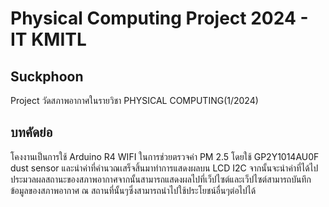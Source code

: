 # Physical Computing Project 2024 - IT KMITL
## Suckphoon
Project วัดสภาพอากาศในรายวิชา PHYSICAL COMPUTING(1/2024)
## บทคัดย่อ
โคงงานเป็นการใช้ Arduino R4 WIFI ในการช่วยตรวจค่า PM 2.5 โดยใช้ GP2Y1014AU0F dust sensor และนำค่าที่คำนวณเสร็จสิ้นมาทำการแสดงผลบน LCD I2C จากนั้นจะนำค่าที่ได้ไปประมวลผลสถานะของสภาพอากาศจากนั้นสามารถแสดงผลไปที่เว็ปไซต์และเว็ปไซต์สามารถบันทึกข้อมูลของสภาพอากาศ ณ สถานที่นั้นๆซึ่งสามารถนำไปใช้ประโยชน์อื่นๆต่อไปได้
